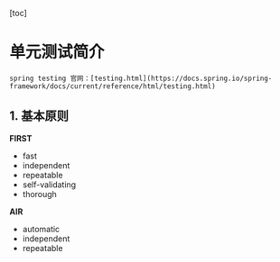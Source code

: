 [toc]

# 单元测试简介

    spring testing 官网：[testing.html](https://docs.spring.io/spring-framework/docs/current/reference/html/testing.html)
    
## 1. 基本原则
**FIRST**
* fast
* independent
* repeatable
* self-validating
* thorough

**AIR**
* automatic
* independent
* repeatable

